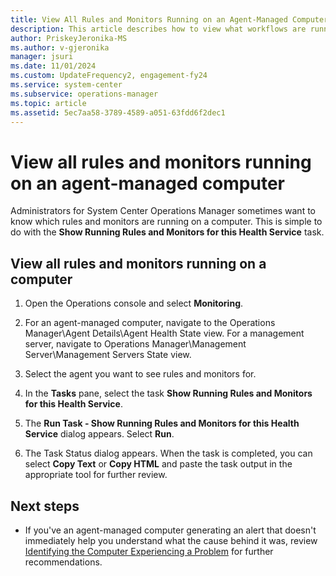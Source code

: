 ```yaml
---
title: View All Rules and Monitors Running on an Agent-Managed Computer
description: This article describes how to view what workflows are running on an agent-managed computer in Operations Manager.
author: PriskeyJeronika-MS
ms.author: v-gjeronika
manager: jsuri
ms.date: 11/01/2024
ms.custom: UpdateFrequency2, engagement-fy24
ms.service: system-center
ms.subservice: operations-manager
ms.topic: article
ms.assetid: 5ec7aa58-3789-4589-a051-63fdd6f2dec1
---
```


# View all rules and monitors running on an agent-managed computer



Administrators for System Center Operations Manager sometimes want to know which rules and monitors are running on a computer. This is simple to do with the **Show Running Rules and Monitors for this Health Service** task.  

## View all rules and monitors running on a computer  

1. Open the Operations console and select **Monitoring**.  

2. For an agent-managed computer, navigate to the Operations Manager\Agent Details\Agent Health State view. For a management server, navigate to Operations Manager\Management Server\Management Servers State view.  

3. Select the agent you want to see rules and monitors for.  

4. In the **Tasks** pane, select the task **Show Running Rules and Monitors for this Health Service**.  

5. The **Run Task - Show Running Rules and Monitors for this Health Service** dialog appears. Select **Run**.  

6. The Task Status dialog appears. When the task is completed, you can select **Copy Text** or **Copy HTML** and paste the task output in the appropriate tool for further review.  

## Next steps

- If you've an agent-managed computer generating an alert that doesn't immediately help you understand what the cause behind it was, review [Identifying the Computer Experiencing a Problem](identifying-the-computer-experiencing-a-problem.md) for further recommendations.
